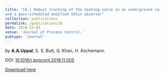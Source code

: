 ```yaml
---
title: "[6.] Robust tracking of the heating value in an underground coal gasification process using dynamic integral sliding mode control
and a gain-scheduled modified Utkin observer"
collection: publications
permalink: /publication/J6
date: 2018-12-01
venue: 'Journal of Process Control,'
pubtype: 'journal'
---
```

*by* **A.A.Uppal**, S. S. Butt, Q. Khan, H. Aschemann 

DOI: [10.1016/j.jprocont.2018.11.005](https://doi.org/10.1016/j.jprocont.2018.11.005)

[Download here](https://aauppal.github.io/files/J6.pdf)
